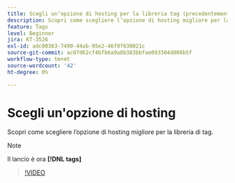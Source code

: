 ```yaml
---
title: Scegli un’opzione di hosting per la libreria tag (precedentemente Launch library)
description: Scopri come scegliere l’opzione di hosting migliore per la libreria di tag.
feature: Tags
level: Beginner
jira: KT-3526
exl-id: adc00363-7490-44ab-95e2-46f9f630021c
source-git-commit: ac07d62cf4bfb6a9a8b383bbfae093304d008b5f
workflow-type: tm+mt
source-wordcount: '42'
ht-degree: 0%

---
```


# Scegli un&#39;opzione di hosting

Scopri come scegliere l’opzione di hosting migliore per la libreria di tag.

>[!NOTE]
>
> Il lancio è ora **[!DNL tags]**

>[!VIDEO](https://video.tv.adobe.com/v/28728/?quality=12&learn=on)
